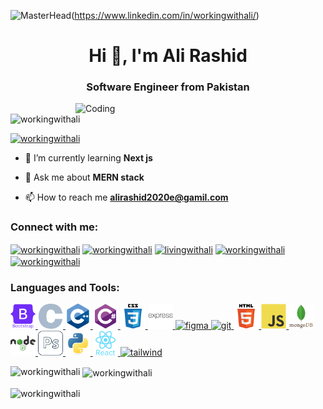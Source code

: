 ![MasterHead](https://www.sevenstarwebsolutions.com/wp-content/themes/sevenstar/img/banner-bg.gif)(https://www.linkedin.com/in/workingwithali/)
<h1 align="center">Hi 👋, I'm Ali Rashid</h1>
<h3 align="center">Software Engineer from Pakistan</h3>
<img align="right" alt="Coding" width="400" src="https://camo.githubusercontent.com/e8e7874b6cc5d172ffcef8d9d50a3a3371fe6b757d68af6574fc9afc70025340/68747470733a2f2f63646e2e6472696262626c652e636f6d2f75736572732f323133313939332f73637265656e73686f74732f343934393733362f6d656469612f34323164346564326633643233633733643634643230393633663631663432322e676966">


<p align="left"> <img src="https://komarev.com/ghpvc/?username=workingwithali&label=Profile%20views&color=0e75b6&style=flat" alt="workingwithali" /> </p>

<p align="left"> <a href="https://twitter.com/workingwithali" target="blank"><img src="https://img.shields.io/twitter/follow/workingwithali?logo=twitter&style=for-the-badge" alt="workingwithali" /></a> </p>

- 🌱 I’m currently learning **Next js**

- 💬 Ask me about **MERN stack**

- 📫 How to reach me **alirashid2020e@gamil.com**

<h3 align="left">Connect with me:</h3>
<p align="left">
<a href="https://twitter.com/workingwithali" target="blank"><img align="center" src="https://raw.githubusercontent.com/rahuldkjain/github-profile-readme-generator/master/src/images/icons/Social/twitter.svg" alt="workingwithali" height="30" width="40" /></a>
<a href="https://linkedin.com/in/workingwithali" target="blank"><img align="center" src="https://raw.githubusercontent.com/rahuldkjain/github-profile-readme-generator/master/src/images/icons/Social/linked-in-alt.svg" alt="workingwithali" height="30" width="40" /></a>
<a href="https://instagram.com/livingwithali" target="blank"><img align="center" src="https://raw.githubusercontent.com/rahuldkjain/github-profile-readme-generator/master/src/images/icons/Social/instagram.svg" alt="livingwithali" height="30" width="40" /></a>
<a href="https://www.youtube.com/channel/UCuVKYKXR8KGGRqgzDo6B9zQ" target="blank"><img align="center" src="https://raw.githubusercontent.com/rahuldkjain/github-profile-readme-generator/master/src/images/icons/Social/youtube.svg" alt="workingwithali" height="30" width="40" /></a>
<a href="https://www.leetcode.com/workingwithali" target="blank"><img align="center" src="https://raw.githubusercontent.com/rahuldkjain/github-profile-readme-generator/master/src/images/icons/Social/leet-code.svg" alt="workingwithali" height="30" width="40" /></a>
</p>

<h3 align="left">Languages and Tools:</h3>
<p align="left"> <a href="https://getbootstrap.com" target="_blank" rel="noreferrer"> <img src="https://raw.githubusercontent.com/devicons/devicon/master/icons/bootstrap/bootstrap-plain-wordmark.svg" alt="bootstrap" width="40" height="40"/> </a> <a href="https://www.cprogramming.com/" target="_blank" rel="noreferrer"> <img src="https://raw.githubusercontent.com/devicons/devicon/master/icons/c/c-original.svg" alt="c" width="40" height="40"/> </a> <a href="https://www.w3schools.com/cpp/" target="_blank" rel="noreferrer"> <img src="https://raw.githubusercontent.com/devicons/devicon/master/icons/cplusplus/cplusplus-original.svg" alt="cplusplus" width="40" height="40"/> </a> <a href="https://www.w3schools.com/cs/" target="_blank" rel="noreferrer"> <img src="https://raw.githubusercontent.com/devicons/devicon/master/icons/csharp/csharp-original.svg" alt="csharp" width="40" height="40"/> </a> <a href="https://www.w3schools.com/css/" target="_blank" rel="noreferrer"> <img src="https://raw.githubusercontent.com/devicons/devicon/master/icons/css3/css3-original-wordmark.svg" alt="css3" width="40" height="40"/> </a> <a href="https://expressjs.com" target="_blank" rel="noreferrer"> <img src="https://raw.githubusercontent.com/devicons/devicon/master/icons/express/express-original-wordmark.svg" alt="express" width="40" height="40"/> </a> <a href="https://www.figma.com/" target="_blank" rel="noreferrer"> <img src="https://www.vectorlogo.zone/logos/figma/figma-icon.svg" alt="figma" width="40" height="40"/> </a> <a href="https://git-scm.com/" target="_blank" rel="noreferrer"> <img src="https://www.vectorlogo.zone/logos/git-scm/git-scm-icon.svg" alt="git" width="40" height="40"/> </a> <a href="https://www.w3.org/html/" target="_blank" rel="noreferrer"> <img src="https://raw.githubusercontent.com/devicons/devicon/master/icons/html5/html5-original-wordmark.svg" alt="html5" width="40" height="40"/> </a> <a href="https://developer.mozilla.org/en-US/docs/Web/JavaScript" target="_blank" rel="noreferrer"> <img src="https://raw.githubusercontent.com/devicons/devicon/master/icons/javascript/javascript-original.svg" alt="javascript" width="40" height="40"/> </a> <a href="https://www.mongodb.com/" target="_blank" rel="noreferrer"> <img src="https://raw.githubusercontent.com/devicons/devicon/master/icons/mongodb/mongodb-original-wordmark.svg" alt="mongodb" width="40" height="40"/> </a> <a href="https://nodejs.org" target="_blank" rel="noreferrer"> <img src="https://raw.githubusercontent.com/devicons/devicon/master/icons/nodejs/nodejs-original-wordmark.svg" alt="nodejs" width="40" height="40"/> </a> <a href="https://www.photoshop.com/en" target="_blank" rel="noreferrer"> <img src="https://raw.githubusercontent.com/devicons/devicon/master/icons/photoshop/photoshop-line.svg" alt="photoshop" width="40" height="40"/> </a> <a href="https://www.python.org" target="_blank" rel="noreferrer"> <img src="https://raw.githubusercontent.com/devicons/devicon/master/icons/python/python-original.svg" alt="python" width="40" height="40"/> </a> <a href="https://reactjs.org/" target="_blank" rel="noreferrer"> <img src="https://raw.githubusercontent.com/devicons/devicon/master/icons/react/react-original-wordmark.svg" alt="react" width="40" height="40"/> </a> <a href="https://tailwindcss.com/" target="_blank" rel="noreferrer"> <img src="https://www.vectorlogo.zone/logos/tailwindcss/tailwindcss-icon.svg" alt="tailwind" width="40" height="40"/> </a> </p>

<p><img align="left" src="https://github-readme-stats.vercel.app/api/top-langs?username=workingwithali&show_icons=true&locale=en&layout=compact" alt="workingwithali" /></p>

<p>&nbsp;<img align="center" src="https://github-readme-stats.vercel.app/api?username=workingwithali&show_icons=true&locale=en" alt="workingwithali" /></p>

<p><img align="center" src="https://github-readme-streak-stats.herokuapp.com/?user=workingwithali&" alt="workingwithali" /></p>
